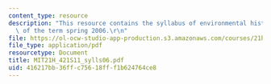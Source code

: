 ```yaml
---
content_type: resource
description: "This resource contains the syllabus of environmental history course\
  \ of the term spring 2006.\r\n"
file: https://ol-ocw-studio-app-production.s3.amazonaws.com/courses/21h-421-introduction-to-environmental-history-spring-2011/416217bb36ffc75618fff1b624764ce8_MIT21H_421S11_sylls06.pdf
file_type: application/pdf
resourcetype: Document
title: MIT21H_421S11_sylls06.pdf
uid: 416217bb-36ff-c756-18ff-f1b624764ce8
---
```

